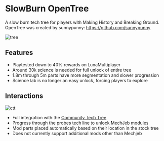 # SlowBurn OpenTree

A slow burn tech tree for players with Making History and Breaking Ground. OpenTree was created by sunnypunny: https://github.com/sunnypunny

![tree](https://i.imgur.com/5oVFetR.jpg)

## Features

* Playtested down to 40% rewards on LunaMultiplayer
* Around 30k science is needed for full unlock of entire tree
* 1.8m through 5m parts have more segmentation and slower progression
* Science lab is no longer an easy unlock, forcing players to explore

## Interactions

![ctt](https://i.imgur.com/pOpdwHo.png)

* Full integration with the [Community Tech Tree](https://spacedock.info/mod/534/Community%20Tech%20Tree)
* Progress through the probes tech line to unlock MechJeb modules
* Mod parts placed automatically based on their location in the stock tree
* Does not currently support additional mods other than Mechjeb
